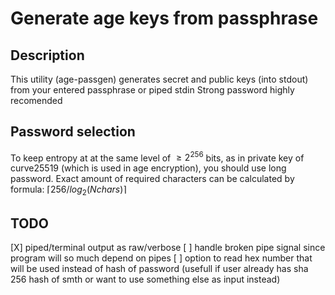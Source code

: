 # Generate age keys from passphrase

## Description
This utility (age-passgen) generates secret and public keys (into stdout) from your entered passphrase or piped stdin
Strong password highly recomended

## Password selection
To keep entropy at at the same level of $\geq 2^{256}$ bits, as in private key of curve25519 (which is used in age encryption), you should use long password.
Exact amount of required characters can be calculated by formula: $\lceil 256 / log_2(Nchars) \rceil$


## TODO
[X] piped/terminal output as raw/verbose
[ ] handle broken pipe signal since program will so much depend on pipes
[ ] option to read hex number that will be used instead of hash of password (usefull if user already has sha 256 hash of smth or want to use something else as input instead)
